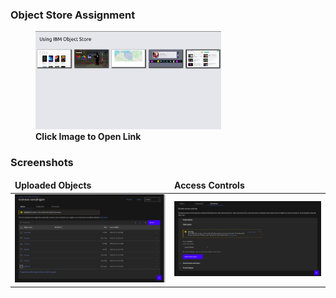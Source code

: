 ### Object Store Assignment

<figure>
<a href="https://s3.jp-tok.cloud-object-storage.appdomain.cloud/krishnan-ramalingam/index.html"><img src="./asserts/obj_str1.png" alt="Hosted" style="width:70%"></a>
<br>
<figcaption><b>Click Image to Open Link</b></figcaption>
</figure>

### Screenshots

<table>
	<thead>
		<td>
			<b>Uploaded Objects</b>
		</td>
		<td>
			<b>Access Controls</b>
		</td>
	</thead>
	<tr>
		<td>
            <img src="./asserts/obj_str2.png" alt="Uploaded Objects"/>
		</td>
		<td>
            <img src="./asserts/obj_str3.png" alt="Access Controls"/>
		</td>
	</tr>
</table>

#

#
